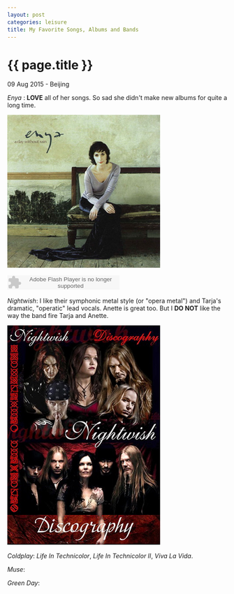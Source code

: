 ```yaml
---
layout: post
categories: leisure
title: My Favorite Songs, Albums and Bands
---
```


{{ page.title }}
================

<p class="meta">09 Aug 2015 - Beijing</p>

*Enya* : **LOVE** all of her songs. So sad she didn't make new albums for quite a long time.

<img src="/assets/leisure/enya_a_day_withou_rain_cover.jpg"
alt="enya_cover" title="A Day Without Rain" />

<embed src="http://www.xiami.com/widget/0_1185297/singlePlayer.swf" type="application/x-shockwave-flash" width="257" height="33" wmode="transparent"></embed>

*Nightwish*: I like their symphonic metal style (or "opera metal") and Tarja's dramatic, "operatic" lead vocals. Anette is great too. But I **DO NOT** like the way the band fire Tarja and Anette.

<img src="/assets/leisure/Nightwish.jpg"/>

*Coldplay*: *Life In Technicolor*, *Life In Technicolor II*, *Viva La Vida*.

*Muse*:

*Green Day*:
